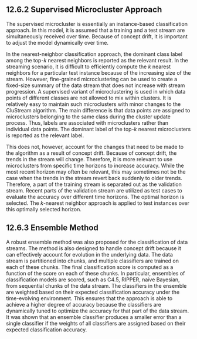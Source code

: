 
## 12.6.2 Supervised Microcluster Approach

The supervised microcluster is essentially an instance-based classification approach. In this model, it is assumed that a training and a test stream are simultaneously received over time. Because of concept drift, it is important to adjust the model dynamically over time.

In the nearest-neighbor classification approach, the dominant class label among the top-$k$ nearest neighbors is reported as the relevant result. In the streaming scenario, it is difficult to efficiently compute the $k$ nearest neighbors for a particular test instance because of the increasing size of the stream. However, fine-grained microclustering can be used to create a fixed-size summary of the data stream that does not increase with stream progression. A supervised variant of microclustering is used in which data points of different classes are not allowed to mix within clusters. It is relatively easy to maintain such microclusters with minor changes to the CluStream algorithm. The main difference is that data points are assigned to microclusters belonging to the same class during the cluster update process. Thus, labels are associated with microclusters rather than individual data points. The dominant label of the top-$k$ nearest microclusters is reported as the relevant label.

This does not, however, account for the changes that need to be made to the algorithm as a result of concept drift. Because of concept drift, the trends in the stream will change. Therefore, it is more relevant to use microclusters from specific time horizons to increase accuracy. While the most recent horizon may often be relevant, this may sometimes not be the case when the trends in the stream revert back suddenly to older trends. Therefore, a part of the training stream is separated out as the validation stream. Recent parts of the validation stream are utilized as test cases to evaluate the accuracy over different time horizons. The optimal horizon is selected. The $k$-nearest neighbor approach is applied to test instances over this optimally selected horizon.

## 12.6.3 Ensemble Method

A robust ensemble method was also proposed for the classification of data streams. The method is also designed to handle concept drift because it can effectively account for evolution in the underlying data. The data stream is partitioned into chunks, and multiple classifiers are trained on each of these chunks. The final classification score is computed as a function of the score on each of these chunks. In particular, ensembles of classification models are scored, such as C4.5, RIPPER, naive Bayesian, from sequential chunks of the data stream. The classifiers in the ensemble are weighted based on their expected classification accuracy under the time-evolving environment. This ensures that the approach is able to achieve a higher degree of accuracy because the classifiers are dynamically tuned to optimize the accuracy for that part of the data stream. It was shown that an ensemble classifier produces a smaller error than a single classifier if the weights of all classifiers are assigned based on their expected classification accuracy.
